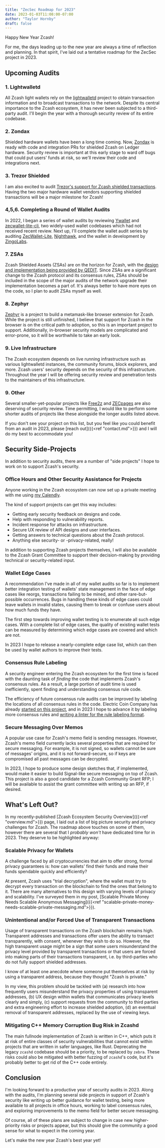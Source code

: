 ```yaml
---
title: "ZecSec Roadmap for 2023"
date: 2023-01-03T11:08:00-07:00
author: "Taylor Hornby"
draft: false
---
```


Happy New Year Zcash!

For me, the days leading up to the new year are always a time of reflection and
planning. In that spirit, I've laid out a tentative roadmap for the ZecSec
project in 2023.

## Upcoming Audits

### 1. Lightwalletd

All Zcash light wallets rely on the
[lightwalletd](https://github.com/zcash/lightwalletd) project to obtain
transaction information and to broadcast transactions to the network.  Despite
its central importance to the Zcash ecosystem, it has never been subjected to a
third-party audit. I'll begin the year with a thorough security review of its
entire codebase.

### 2. Zondax

Shielded hardware wallets have been a long time coming. Now, [Zondax](https://docs.zondax.ch/Zcash) is ready
with code and integration PRs for shielded Zcash on Ledger hardware. Security review is
important at this early stage to ward off bugs that could put users' funds at
risk, so we'll review their code and integrations next.

### 3. Trezor Shielded

I am also excited to audit [Trezor's support for Zcash shielded
transactions](https://github.com/trezor/trezor-firmware/pull/2472). Having the
two major hardware wallet vendors supporting shielded transactions will be a
major milestone for Zcash!

### 4,5,6. Completing a Round of Wallet Audits

In 2022, I began a series of wallet audits by reviewing [Ywallet](https://ywallet.app/) and
[zecwallet-lite-cli](https://github.com/adityapk00/zecwallet-light-cli), two widely-used wallet codebases which had not received
recent review. Next up, I'll complete the wallet audit series by auditing
[ZecWallet-Lite](https://zecwallet.co/), [Nighthawk](https://nighthawkwallet.com/), and the wallet in development by [ZingoLabs](https://github.com/zingolabs).

### 7. ZSAs

Zcash Shielded Assets (ZSAs) are on the horizon for Zcash, with the [design and implementation being provided by QEDIT](https://forum.zcashcommunity.com/t/a-proposal-for-shielded-assets-zsa-uda-for-defi-on-zcash/40520). Since ZSAs are a significant change to the Zcash protocol and its consensus rules, ZSAs should be included in the scope of the major audits of the network upgrade their implementation becomes a part of. It's always better to have more eyes on the code, so I plan to audit ZSAs myself as well.

### 8. Zephyr

[Zephyr](https://forum.zcashcommunity.com/t/project-zephyr-update-march22/41118)
is a project to build a metamask-like browser extension for Zcash. While the
project is still unfinished, I believe that support for Zcash in the browser is
on the critical path to adoption, so this is an important project to support.
Additionally, in-browser security models are complicated and error-prone, so it
will be worthwhile to take an early look.

### 9. Live Infrastructure

The Zcash ecosystem depends on live running infrastructure such as various
lightwalletd instances, the community forums, block explorers, and more. Zcash
users' security depends on the security of this infrastructure. Throughout the
year I will be offering security review and penetration tests to the maintainers
of this infrastructure.

### 9. Other

Several smaller-yet-popular projects like [Free2z](https://free2z.cash/docs/)
and [ZECpages](https://zecpages.com/z/all) are also deserving of security
review. Time permitting, I would like to perform some shorter audits of projects
like these alongside the longer audits listed above.

If you don't see your project on this list, but you feel like you could benefit
from an audit in 2023, please [reach out]({{<ref "contact.md">}}) and I will do
my best to accommodate you!

## Security Side-Projects

In addition to security audits, there are a number of "side projects" I hope to
work on to support Zcash's security.

### Office Hours and Other Security Assistance for Projects

Anyone working in the Zcash ecosystem can now set up a private meeting with me
using [my Calendly](https://calendly.com/zecsec/zcash-security-meeting).

The kind of support projects can get this way includes:

- Getting early security feedback on designs and code.
- Help with responding to vulnerability reports.
- Incident response for attacks on infrastructure.
- Secure UX review of API designs and user interfaces.
- Getting answers to technical questions about the Zcash protocol.
- Anything else security- or -privacy-related, really!

In addition to supporting Zcash projects themselves, I will also be available
to the Zcash Grant Committee to support their decision-making by providing
technical or security-related input.

### Wallet Edge Cases

A recommendation I've made in all of my wallet audits so far is to implement
better integration testing of wallets' state management in the face of edge
cases like reorgs, transactions failing to be mined, and other rare-but-possible
occurrences. Bugs in handling these kinds of edge cases could leave wallets in
invalid states, causing them to break or confuse users about how much funds they
have.

The first step towards improving wallet testing is to enumerate all such edge
cases. With a complete list of edge cases, the quality of existing wallet tests
can be measured by determining which edge cases are covered and which are not. 

In 2023 I hope to release a nearly-complete edge case list, which can then be
used by wallet authors to improve their tests.

### Consensus Rule Labeling

A security engineer entering the Zcash ecosystem for the first time is faced
with the daunting task of *finding* the code that implements Zcash's consensus
rules. As a result, a large portion of audit time is used inefficiently, spent
finding and understanding consensus rule code.

The efficiency of future consensus rule audits can be improved by labeling the
locations of all consensus rules in the code. Electric Coin Company has already
[started on this project](https://github.com/zcash/zcash/pull/5912), and in 2023
I hope to advance it by labeling more consensus rules and [writing a linter for
the rule labeling format](https://github.com/zcash/zcash/issues/6011).

### Secure Messaging Over Memos

A popular use case for Zcash's memo field is sending messages. However, Zcash's
memo field currently lacks several properties that are required for secure
messaging. For example, it is not signed, so wallets cannot be sure of messages'
origins, and it is not forward-secure, so if keys are compromised all past
messages can be decrypted.

In 2023, I hope to produce some design sketches that, if implemented, would make
it easier to build Signal-like secure messaging on top of Zcash. This project is
also a good candidate for a Zcash Community Grant RFP; I will be available to
assist the grant committee with writing up an RFP, if desired.

## What's Left Out?

In my recently-published [Zcash Ecosystem Security Overview]({{<ref
"overview.md">}}) page, I laid out a list of big picture security and privacy
challenges for Zcash. The roadmap above touches on some of them, however there
are several that I *probably won't* have dedicated time for in 2023. They
deserve to be highlighted anyway:

### Scalable Privacy for Wallets

A challenge faced by all cryptocurrencies that aim to offer strong, formal
privacy guarantees is: how can wallets' find their funds and make their funds
spendable quickly and efficiently?

At present, Zcash uses "trial decryption", where the wallet must try to decrypt
every transaction on the blockchain to find the ones that belong to it. There are many
alternatives to this design with varying levels of privacy and scalability.
I've surveyed them in my post, [Scalable Private Money Needs Scalable Anonymous Messaging]({{<ref "scalable-private-money-needs-scalable-private-messaging.md">}}).

### Unintentional and/or Forced Use of Transparent Transactions

Usage of transparent transactions on the Zcash blockchain remains high.
Transparent addresses and transactions offer users the ability to transact
transparently, with consent, whenever they wish to do so. However, the high
transparent usage might be a sign that some users misunderstand the privacy
level provided by transparent transactions or that users are forced into making
parts of their transactions transparent, i.e. by third-parties who do not fully
support shielded addresses. 

I know of at least one anecdote where someone put themselves at risk by using a
transparent address, because they thought "Zcash is private."

In my view, this problem should be tackled with (a) research into how
frequently users misunderstand the privacy properties of using transparent
addresses, (b) UX design within wallets that communicates privacy levels clearly
and simply, (c) support requests from the community to third parties and extra
engineering effort to increase shielded adoption, (d) an eventual removal of
transparent addresses, replaced by the use of viewing keys.

### Mitigating C++ Memory Corruption Bug Risk in Zcashd

The main fullnode implementation of Zcash is written in C++, which puts it at
risk of entire classes of security vulnerabilities that cannot exist within
projects that are written in safer languages, like Rust. Deprecating the legacy
``zcashd`` codebase should be a priority, to be replaced by ``zebra``. These
risks could also be mitigated with better fuzzing of ``zcashd``'s code, but it's
probably better to get rid of the C++ code entirely.

## Conclusion

I'm looking forward to a productive year of security audits in 2023. Along with
the audits, I'm planning several side projects in support of Zcash's security
like writing up better guidance for wallet testing, being more available to all
projects in office hours, working to label consensus rules, and exploring
improvements to the memo field for better secure messaging.

Of course, all of these plans are subject to change in case new higher-priority
risks or projects appear, but this should give the community a good sense for
what to expect in the coming year.

Let's make the new year Zcash's best year yet!